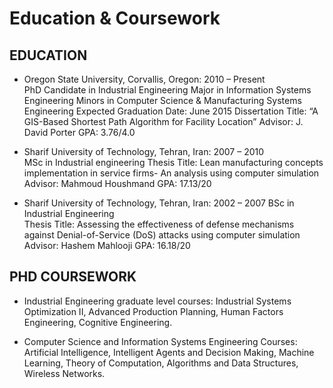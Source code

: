 Education & Coursework
============
EDUCATION
-------
* Oregon State University, Corvallis, Oregon: 2010 – Present                                   
PhD Candidate in Industrial Engineering
Major in Information Systems Engineering
Minors in Computer Science & Manufacturing Systems Engineering
Expected Graduation Date: June 2015
Dissertation Title: “A GIS-Based Shortest Path Algorithm for Facility Location”
Advisor: J. David Porter
GPA: 3.76/4.0

* Sharif University of Technology, Tehran, Iran:  2007 – 2010                          
MSc in Industrial engineering
Thesis Title: Lean manufacturing concepts implementation in service firms- An analysis using computer simulation
Advisor: Mahmoud Houshmand 
GPA: 17.13/20	
 
* Sharif University of Technology, Tehran, Iran: 2002 – 2007
BSc in Industrial Engineering	
Thesis Title: Assessing the effectiveness of defense mechanisms against Denial-of-Service (DoS) attacks using computer simulation
Advisor: Hashem Mahlooji
GPA: 16.18/20

PHD COURSEWORK
---------	
* Industrial Engineering graduate level courses: Industrial Systems Optimization II, Advanced Production Planning, Human Factors Engineering, Cognitive Engineering.

* Computer Science and Information Systems Engineering Courses: Artificial Intelligence, Intelligent Agents and Decision Making, Machine Learning, Theory of Computation, Algorithms and Data Structures, Wireless Networks.